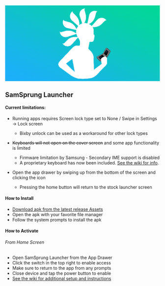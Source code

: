 ![SamSprung Logo](assets/feature_graphic.png)

## SamSprung Launcher

#### Current limitations:

- Running apps requires Screen lock type set to None / Swipe in Settings -> Lock screen
    - Bixby unlock can be used as a workaround for other lock types  

- ~~Keyboards will not open on the cover screen~~ and some app functionality is limited
    - Firmware limitation by Samsung - Secondary IME support is disabled
    - A proprietary keyboard has now been included. [See the wiki for info](https://github.com/SamSprung/SamSprung-TooUI/wiki).

- Open the app drawer by swiping up from the bottom of the screen and clicking the icon
    - Pressing the home button will return to the stock launcher screen  

#### How to Install

- [Download apk from the latest release Assets](https://github.com/SamSprung/SamSprung-TooUI/releases)
- Open the apk with your favorite file manager
- Follow the system prompts to install the apk

#### How to Activate

###### From Home Screen
- Open SamSprung Launcher from the App Drawer
- Click the switch in the top right to enable access
- Make sure to return to the app from any prompts
- Close device and tap the power button to enable
- [See the wiki for additional setup and instructions](https://github.com/SamSprung/SamSprung-TooUI/wiki)
